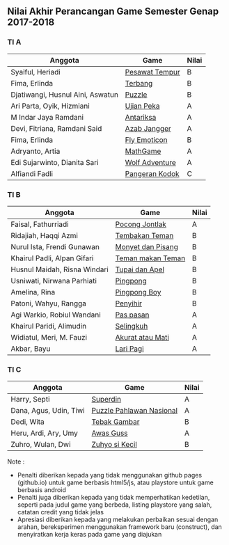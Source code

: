 ## Nilai Akhir Perancangan Game Semester Genap 2017-2018

### TI A

|Anggota | Game | Nilai |
|---|---|---|
| Syaiful, Heriadi  | [Pesawat Tempur](http://ponkz.github.io/Pesawat-Tempur)  | B |
| Fima, Erlinda | [Terbang](https://fimalinda.github.io/index.html)  | B |
| Djatiwangi, Husnul Aini, Aswatun | [Puzzle](https://djatiwangi.github.io/satukanGambar/pertama.html)  | B |
| Ari Parta, Oyik, Hizmiani| [Ujian Peka](https://play.google.com/store/apps/details?id=com.ujianpeka.ujianpeka)  | A |
| M Indar Jaya Ramdani| [Antariksa](https://indarjaya.github.io)  | A |
| Devi, Fitriana, Ramdani Said| [Azab Jangger](https://fitrianatasya.github.io)  | A |
| Fima, Erlinda|[Fly Emoticon](https://fimalinda.github.io)  | B |
| Adryanto, Artia|[MathGame](https://adriyan123.github.io)  | A |
| Edi Sujarwinto, Dianita Sari |[Wolf Adventure](http://edisujar.github.io/)| A |
| Alfiandi Fadli | [Pangeran Kodok](https://github.com/AlfiandiFadli/permainan-kodok) | C | 

### TI B

|Anggota | Game | Nilai |
|---|---|---|
|Faisal, Fathurriadi | [Pocong Jontlak](https://faisalhdt.github.io/) | A |
|Ridajiah, Haqqi Azmi | [Tembakan Teman](http://ridajiah.github.io/Tembakan/) | B |
|Nurul Ista, Frendi Gunawan | [Monyet dan Pisang](https://nurulistaharpianacom.github.io/gams-tugas-monkay-makan-pisang-)| B |
|Khairul Padli, Alpan Gifari | [Teman makan Teman](http://khairul244.github.io/temen-makan-temen/) | B |
|Husnul Maidah, Risna Windari| [Tupai dan Apel](https://husnulmaidah.github.io/)| B |
|Usniwati, Nirwana Parhiati| [Pingpong](https://usniw.github.io/)| B |
|Amelina, Rina| [Pingpong Boy](https://play.google.com/store/apps/details?id=id.haqiqi_studio.pimpong)| B |
|Patoni, Wahyu, Rangga| [Penyihir](https://patoniazhari.github.io/penyihir-penyihir/)| B |
|Agi Warkio, Robiul Wandani| [Pas pasan](https://dani1107.github.io/) | A |
|Khairul Paridi, Alimudin| [Selingkuh](https://khairulf.github.io/) | A |
|Widiatul, Meri, M. Fauzi| [Akurat atau Mati](https://widiatulislamiyah.github.io/WidiatulIslamiah.github.io/) | A |
|Akbar, Bayu| [Lari Pagi](https://akbarms.github.io/) | A |

### TI C

|Anggota | Game | Nilai |
|---|---|---|
|Harry, Septi | [Superdin](https://play.google.com/store/apps/details?id=id.haqiqi_studio.superdin)| A |
|Dana, Agus, Udin, Tiwi | [Puzzle Pahlawan Nasional](https://play.google.com/store/apps/details?id=id.haqiqi_studio.puzzleC)| A |
|Dedi, Wita | [Tebak Gambar](https://play.google.com/store/apps/details?id=com.deddy.tebakgambar)| B |
|Heru, Ardi, Ary, Umy| [Awas Guss](https://play.google.com/store/apps/details?id=com.haqiqi_studio.awas_guss1)| A |
|Zuhro, Wulan, Dwi| [Zuhyo si Kecil](https://play.google.com/store/apps/details?id=id.haqiqi_studio.doraemon_dorayaki)| B |


Note :
* Penalti diberikan kepada yang tidak menggunakan github pages (github.io) untuk game berbasis html5/js, atau playstore untuk game berbasis android
* Penalti juga diberikan kepada yang tidak memperhatikan kedetilan, seperti pada judul game yang berbeda, listing playstore yang salah, catatan credit yang tidak jelas
* Apresiasi diberikan kepada yang melakukan perbaikan sesuai dengan arahan, bereksperimen menggunakan framework baru (construct), dan menyiratkan kerja keras pada game yang diajukan 
